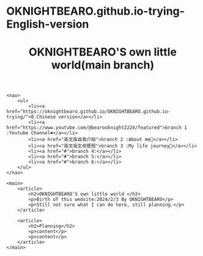 # OKNIGHTBEARO.github.io-trying-English-version
<html>
<head>
    <title>My Blog</title>
    <link rel="stylesheet" type="text/css" href="style.css">
</head>
<body>
    <header>
        <h1>OKNIGHTBEARO'S own little world(main branch)</h1>
    </header>

    <nav>
        <ul>
            <li><a href="https://oknightbearo.github.io/OKNIGHTBEARO.github.io-trying/">0.Chinese version</a></li>
            <li><a href="https://www.youtube.com/@bearooknight2224/featured">branch 1 :Youtube Channel❤️</a></li>
            <li><a href="英文版自我介紹">branch 2 :About me🐧</a></li>
            <li><a href="英文版生命歷程">branch 3 :My life journey🌲</a></li>
            <li><a href="#">branch 4:</a></li>
            <li><a href="#">branch 5:</a></li>
            <li><a href="#">branch 6:</a></li>
        </ul>
    </nav>

    <main>
        <article>
            <h2>OKNIGHTBEARO'S own little world </h2>
            <p>Birth of this wedsite:2024/2/3 By OKNIGHTBEARO</p>
            <p>Still not sure what I can do here, still planning.</p>
        </article>

        <article>
            <h2>Planning</h2>
            <p>content</p>
            <p>content</p>
        </article>
    </main>
